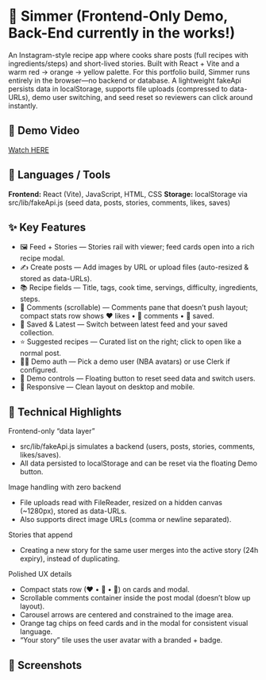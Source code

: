 # 🍳 Simmer (Frontend-Only Demo, Back-End currently in the works!)

An Instagram-style recipe app where cooks share posts (full recipes with ingredients/steps) and short-lived stories. Built with React + Vite and a warm red → orange → yellow palette. For this portfolio build, Simmer runs entirely in the browser—no backend or database. A lightweight fakeApi persists data in localStorage, supports file uploads (compressed to data-URLs), demo user switching, and seed reset so reviewers can click around instantly.

## 🔗 Demo Video
[Watch HERE](https://youtu.be/yKCmcgpAQ0U)

## 🧰 Languages / Tools

**Frontend:** React (Vite), JavaScript, HTML, CSS
**Storage:** localStorage via src/lib/fakeApi.js (seed data, posts, stories, comments, likes, saves)

## ✨ Key Features

- 🖼 Feed + Stories — Stories rail with viewer; feed cards open into a rich recipe modal.
- ✍️ Create posts — Add images by URL or upload files (auto-resized & stored as data-URLs).
- 📚 Recipe fields — Title, tags, cook time, servings, difficulty, ingredients, steps.
- 💬 Comments (scrollable) — Comments pane that doesn’t push layout; compact stats row shows ♥ likes • 💬 comments • 🔖 saved.
- 📖 Saved & Latest — Switch between latest feed and your saved collection.
- ⭐ Suggested recipes — Curated list on the right; click to open like a normal post.
- 🧑‍🍳 Demo auth — Pick a demo user (NBA avatars) or use Clerk if configured.
- 🧼 Demo controls — Floating button to reset seed data and switch users.
- 📱 Responsive — Clean layout on desktop and mobile.

## 🧩 Technical Highlights

Frontend-only “data layer”
- src/lib/fakeApi.js simulates a backend (users, posts, stories, comments, likes/saves).
- All data persisted to localStorage and can be reset via the floating Demo button.

Image handling with zero backend
- File uploads read with FileReader, resized on a hidden canvas (~1280px), stored as data-URLs.
- Also supports direct image URLs (comma or newline separated).

Stories that append
- Creating a new story for the same user merges into the active story (24h expiry), instead of duplicating.

Polished UX details
- Compact stats row (♥ • 💬 • 🔖) on cards and modal.
- Scrollable comments container inside the post modal (doesn’t blow up layout).
- Carousel arrows are centered and constrained to the image area.
- Orange tag chips on feed cards and in the modal for consistent visual language.
- “Your story” tile uses the user avatar with a branded + badge.


## 📸 Screenshots
